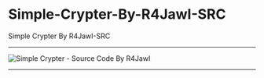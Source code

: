 # Simple-Crypter-By-R4JawI-SRC
Simple Crypter By R4JawI-SRC

** **

![Simple Crypter - Source Code By R4JawI](https://user-images.githubusercontent.com/74623428/147857970-739210e4-17c3-49c4-a5e0-4aa417853352.gif)

** **
